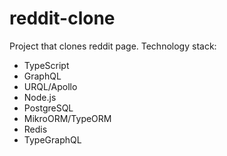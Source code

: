 # reddit-clone

Project that clones reddit page.
Technology stack:

- TypeScript
- GraphQL
- URQL/Apollo
- Node.js
- PostgreSQL
- MikroORM/TypeORM
- Redis
- TypeGraphQL
